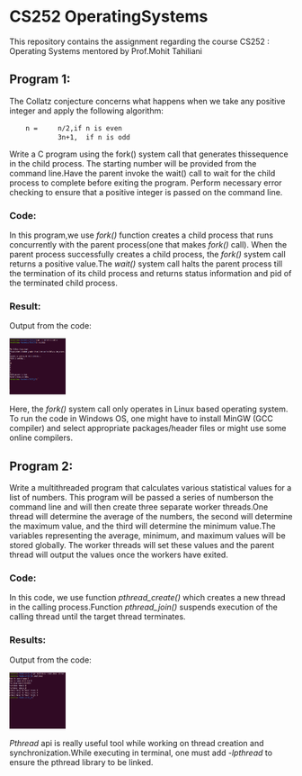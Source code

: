 # **CS252 OperatingSystems**
This repository contains the assignment regarding the course CS252 : Operating Systems mentored by Prof.Mohit Tahiliani

## **Program 1**:
The Collatz conjecture concerns what happens when we take any positive integer and apply the following algorithm:

        n =     n∕2,if n is even
                3n+1,  if n is odd
        
Write a C program using the fork() system call that generates thissequence in the child process. The starting number will be provided from the command line.Have the parent invoke the wait() call to wait for the child process to complete before exiting the program. Perform necessary error checking to ensure that a positive integer is passed on the command line.

### **Code**:
In this program,we use *fork()* function creates a child process that runs concurrently with the parent process(one that makes *fork()* call). When the parent process successfully creates a child process, the *fork()* system call returns a positive value.The *wait()* system call halts the parent process till the termination of its child process and returns status information and pid of the terminated child process.

### **Result**:
Output from the code:

<img src="/Results/collatz.png" alt="Collatz Conjucture code" style="height: 100px; width:100px;"/>

Here, the *fork()* system call only operates in Linux based operating system. To run the code in Windows OS, one might have to install MinGW (GCC compiler) and select appropriate packages/header files or might use some online compilers.

## **Program 2**:
Write a multithreaded program that calculates various statistical values for a list of numbers. This program will be passed a series of numberson the command line and will then create three separate worker threads.One thread will determine the average of the numbers, the second will determine the maximum value, and the third will determine the minimum value.The variables representing the average, minimum, and maximum values will be stored globally. The worker threads will set these values and the parent thread will output the values once the workers have exited.

### **Code**:
In this code, we use function *pthread_create()* which creates a new thread in the calling process.Function *pthread_join()* suspends execution of the calling thread until the target thread terminates.

### **Results**:
Output from the code:

<img src="/Results/multithread.png" alt="Multithreading code" style="height: 100px; width:100px;"/>

*Pthread* api is really useful tool while working on thread creation and synchronization.While executing in terminal, one must add *-lpthread* to ensure the pthread library to be linked.




